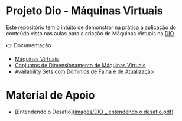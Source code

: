 
# Projeto Dio - Máquinas Virtuais

Este repositório tem o intuito de demonstrar na prática a aplicação do conteúdo visto nas aulas para a criação de Máquinas Virtuais na [DIO](https://www.dio.me/).

👉 Documentação
- [Máquinas Virtuais](https://azure.microsoft.com/pt-br/products/virtual-machines)
- [Conjuntos de Dimensionamento de Máquinas Virtuais](https://learn.microsoft.com/pt-br/azure/virtual-machine-scale-sets/tutorial-create-and-manage-cli)
- [Availability Sets com Dominios de Falha e de Atualização](https://learn.microsoft.com/pt-br/azure/virtual-machines/availability?WT.mc_id=UI_empg)

# Material de Apoio
- [Entendendo o Desafio]([images/DIO _ entendendo o desafio.pdf](https://github.com/breiaudemy/dio-git-e-github/blob/cc2c19efd510e412b5f207784ef57794c02c673b/images/DIO%20_%20entendendo%20o%20desafio.pdf))

